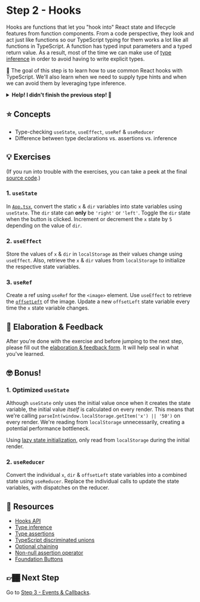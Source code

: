 # Step 2 - Hooks

Hooks are functions that let you "hook into" React state and lifecycle features from function components. From a code perspective, they look and act just like functions so our TypeScript typing for them works a lot like all functions in TypeScript. A function has typed input parameters and a typed return value. As a result, most of the time we can make use of [type inference](https://www.typescriptlang.org/docs/handbook/type-inference.html) in order to avoid having to write explicit types.

🏅 The goal of this step is to learn how to use common React hooks with TypeScript. We'll also learn when we need to supply type hints and when we can avoid them by leveraging type inference.

<details>
  <summary><b>Help! I didn't finish the previous step! 🚨</b></summary>

If you didn't successfully complete the previous step, that's okay! The steps are meant to push you. 😄

However, you may find yourself in a position where you app is not compiling because of TypeScript errors, and it's preventing you from working on the next step. No problem! Stash your changes **in a new terminal window**, and you should be good to continue:

```sh
git stash push -m "In-progress Step 1 exercises"
```

Your app should automatically reset and you should be able to continue on with the current step.

</details>

## ⭐ Concepts

- Type-checking `useState`, `useEffect`, `useRef` & `useReducer`
- Difference between type declarations vs. assertions vs. inference

## 💡 Exercises

(If you run into trouble with the exercises, you can take a peek at the final [source code](./final/App.tsx).)

### 1. `useState`

In [`App.tsx`](./App.tsx), convert the static `x` & `dir` variables into state variables using `useState`. The `dir` state can **only** be `'right'` or `'left'`. Toggle the `dir` state when the button is clicked. Increment or decrement the `x` state by `5` depending on the value of `dir`.

### 2. `useEffect`

Store the values of `x` & `dir` in `localStorage` as their values change using `useEffect`. Also, retrieve the `x` & `dir` values from `localStorage` to initialize the respective state variables.

### 3. `useRef`

Create a ref using `useRef` for the `<image>` element. Use `useEffect` to retrieve the [`offsetLeft`](https://developer.mozilla.org/en-US/docs/Web/API/HTMLElement/offsetLeft) of the image. Update a new `offsetLeft` state variable every time the `x` state variable changes.

## 🧠 Elaboration & Feedback

After you're done with the exercise and before jumping to the next step, please fill out the [elaboration & feedback form](https://docs.google.com/forms/d/e/1FAIpQLScRocWvtbrl4XmT5_NRiE8bSK3CMZil-ZQByBAt8lpsurcRmw/viewform?usp=pp_url&entry.1671251225=TypeScript+For+React+Developers+Minishop&entry.1984987236=Step+2+-+Hooks). It will help seal in what you've learned.

## 🤓 Bonus!

### 1. Optimized `useState`

Although `useState` only uses the initial value once when it creates the state variable, the initial value _itself_ is calculated on every render. This means that we're calling `parseInt(window.localStorage.getItem('x') || '50')` on every render. We're reading from `localStorage` unnecessarily, creating a potential performance bottleneck.

Using [lazy state initialization](https://reactjs.org/docs/hooks-reference.html#lazy-initial-state), only read from `localStorage` during the initial render.

### 2. `useReducer`

Convert the individual `x`, `dir` & `offsetLeft` state variables into a combined state using `useReducer`. Replace the individual calls to update the state variables, with dispatches on the reducer.

## 📕 Resources

- [Hooks API](https://reactjs.org/docs/hooks-reference.html)
- [Type inference](https://www.typescriptlang.org/docs/handbook/type-inference.html)
- [Type assertions](https://www.typescriptlang.org/docs/handbook/basic-types.html#type-assertions)
- [TypeScript discriminated unions](https://www.typescriptlang.org/docs/handbook/advanced-types.html#discriminated-unions)
- [Optional chaining](https://developer.mozilla.org/en-US/docs/Web/JavaScript/Reference/Operators/Optional_chaining)
- [Non-null assertion operator](https://www.typescriptlang.org/docs/handbook/release-notes/typescript-2-0.html#non-null-assertion-operator)
- [Foundation Buttons](https://get.foundation/sites/docs/button.html)

## 👉🏾 Next Step

Go to [Step 3 - Events & Callbacks](../03-events).
